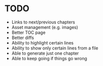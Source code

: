 # TODO

* Links to next/previous chapters
* Asset management (e.g. images)
* Better TOC page
* Better diffs
* Ability to highlight certain lines
* Ability to show only certain lines from a file
* Able to generate just one chapter
* Able to keep going if things go wrong
